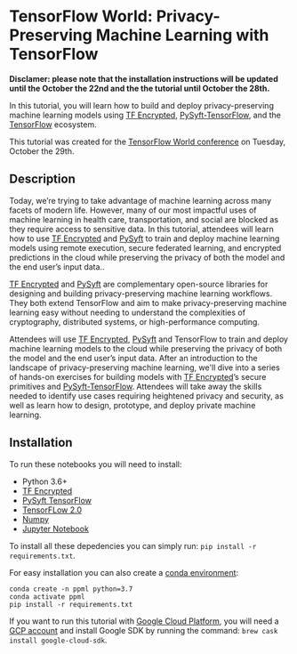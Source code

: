 # TensorFlow World: Privacy-Preserving Machine Learning with TensorFlow

**Disclamer: please note that the installation instructions will be updated until the October the 22nd and the the tutorial until October the 28th.**

In this tutorial, you will learn how to build and deploy privacy-preserving machine learning models using [TF Encrypted](https://github.com/tf-encrypted/tf-encrypted), [PySyft-TensorFlow](https://github.com/OpenMined/PySyft-TensorFlow), and the [TensorFlow](https://www.tensorflow.org/) ecosystem.

This tutorial was created for the [TensorFlow World conference](https://github.com/tf-encrypted/tf-encrypted) on Tuesday, October the 29th. 

## Description

Today, we’re trying to take advantage of machine learning across many facets of modern life. However, many of our most impactful uses of machine learning in health care, transportation, and social are blocked as they require access to sensitive data. In this tutorial, attendees will learn how to use [TF Encrypted](https://github.com/tf-encrypted/tf-encrypted) and [PySyft](https://github.com/OpenMined/PySyft) to train and deploy machine learning models using remote execution, secure federated learning, and encrypted predictions in the cloud while preserving the privacy of both the model and the end user’s input data.. 

[TF Encrypted](https://github.com/tf-encrypted/tf-encrypted) and [PySyft](https://github.com/OpenMined/PySyft) are complementary open-source libraries for designing and building privacy-preserving machine learning workflows.  They both extend TensorFlow and aim to make privacy-preserving machine learning easy without needing to understand the complexities of cryptography, distributed systems, or high-performance computing.

Attendees will use [TF Encrypted](https://github.com/tf-encrypted/tf-encrypted), [PySyft](https://github.com/OpenMined/PySyft) and TensorFlow to train and deploy machine learning models to the cloud while preserving the privacy of both the model and the end user’s input data. After an introduction to the landscape of privacy-preserving machine learning, we'll dive into a series of hands-on exercises for building models with [TF Encrypted](https://github.com/tf-encrypted/tf-encrypted)’s secure primitives and [PySyft-TensorFlow](https://github.com/OpenMined/PySyft-TensorFlow).  Attendees will take away the skills needed to identify use cases requiring heightened privacy and security, as well as learn how to design, prototype, and deploy private machine learning.

## Installation

To run these notebooks you will need to install:
- Python 3.6+
- [TF Encrypted](https://github.com/tf-encrypted/tf-encrypted)
- [PySyft TensorFlow](https://github.com/OpenMined/PySyft-TensorFlow)
- [TensorFLow 2.0](https://www.tensorflow.org/api_docs/python/tf)
- [Numpy](https://numpy.org/)
- [Jupyter Notebook](https://jupyter.org/)

To install all these depedencies you can simply run: `pip install -r requirements.txt`.

For easy installation you can also create a [conda environment](https://docs.conda.io/projects/conda/en/latest/user-guide/tasks/manage-environments.html):
```
conda create -n ppml python=3.7
conda activate ppml
pip install -r requirements.txt
```

If you want to run this tutorial with [Google Cloud Platform](https://cloud.google.com/), you will need a [GCP account](https://cloud.google.com/) and install Google SDK by running the command: `brew cask install google-cloud-sdk`.

